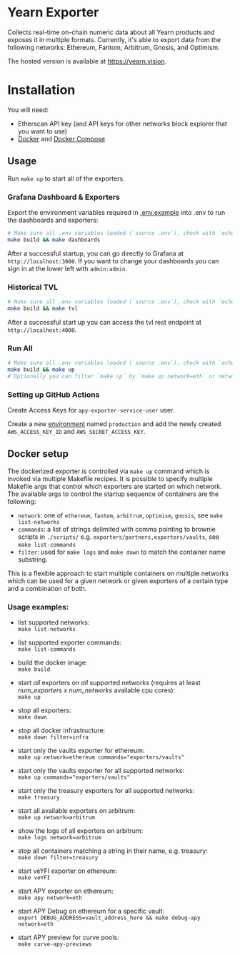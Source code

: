 # Yearn Exporter

Collects real-time on-chain numeric data about all Yearn products and exposes it in multiple formats. Currently, it's able to export data from the following networks:
Ethereum, Fantom, Arbitrum, Gnosis, and Optimism.

The hosted version is available at https://yearn.vision.

# Installation

You will need:

- Etherscan API key (and API keys for other networks block explorer that you want to use)
- [Docker](https://www.docker.com/) and [Docker Compose](https://github.com/docker/compose)

## Usage

Run `make up` to start all of the exporters.

### Grafana Dashboard & Exporters

Export the environment variables required in [.env.example](./.env.example) into .env to run the dashboards and exporters:

```bash
# Make sure all .env variables loaded (`source .env`), check with `echo $variable_name_here`
make build && make dashboards
```

After a successful startup, you can go directly to Grafana at `http://localhost:3000`. If you want to change your dashboards you can sign in at the lower left with `admin:admin`.

### Historical TVL

```bash
# Make sure all .env variables loaded (`source .env`), check with `echo $variable_name_here`
make build && make tvl
```

After a successful start up you can access the tvl rest endpoint at `http://localhost:4000`.

### Run All
```bash
# Make sure all .env variables loaded (`source .env`), check with `echo $variable_name_here`
make build && make up
# Optionally you can filter `make up` by `make up network=eth` or network=ftm ect for networks supported in the make file
```

### Setting up GitHub Actions

Create Access Keys for `apy-exporter-service-user` user.

Create a new [environment](https://github.com/numan/yearn-exporter/settings/environments) named `production` and add the newly created `AWS_ACCESS_KEY_ID` and `AWS_SECRET_ACCESS_KEY`.

## Docker setup

The dockerized exporter is controlled via `make up` command which is invoked via multiple Makefile recipes.
It is possible to specify multiple Makefile args that control which exporters are started on which network.
The available args to control the startup sequence of containers are the following:

- `network`: one of `ethereum`, `fantom`, `arbitrum`, `optimism`, `gnosis`, see `make list-networks`
- `commands`: a list of strings delimited with comma pointing to brownie scripts in `./scripts/` e.g. `exporters/partners,exporters/vaults`, see `make list-commands`
- `filter`: used for `make logs` and `make down` to match the container name substring.

This is a flexible approach to start multiple containers on multiple networks which can be used for a given network or given exporters of a certain type and a combination of both.

### Usage examples:

- list supported networks:  
  `make list-networks`

- list supported exporter commands:  
  `make list-commands`

- build the docker image:  
  `make build`

- start _all_ exporters on _all_ supported networks (requires at least *num_exporters x num_networks* available cpu cores):  
  `make up`

- stop all exporters:  
  `make down`

- stop all docker infrastructure:   
  `make down filter=infra`

- start only the vaults exporter for ethereum:  
  `make up network=ethereum commands="exporters/vaults"`

- start only the vaults exporter for all supported networks:  
  `make up commands="exporters/vaults"`

- start only the treasury exporters for all supported networks:  
  `make treasury`

- start all available exporters on arbitrum:  
  `make up network=arbitrum`

- show the logs of all exporters on arbitrum:  
  `make logs network=arbitrum`

- stop all containers matching a string in their name, e.g. treasury:  
  `make down filter=treasury`

- start veYFI exporter on ethereum:  
  `make veYFI`

- start APY exporter on ethereum:  
  `make apy network=eth`

- start APY Debug on ethereum for a specific vault:  
  `export DEBUG_ADDRESS=vault_address_here && make debug-apy network=eth`

- start APY preview for curve pools:  
   `make curve-apy-previews`
